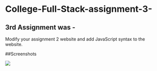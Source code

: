 # College-Full-Stack-assignment-3-

## 3rd Assignment was - 

Modify your assignment 2 website and add JavaScript syntax to the website.

##Screenshots


<img src="https://drive.google.com/file/d/1CBcB93LE_DgLxQU6HlwLyHYiLxuAPCtY/view?usp=sharing" />
